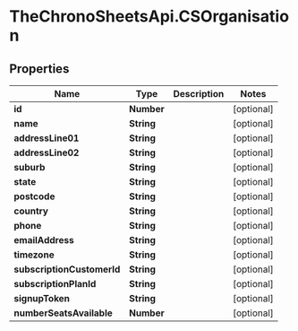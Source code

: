 # TheChronoSheetsApi.CSOrganisation

## Properties
Name | Type | Description | Notes
------------ | ------------- | ------------- | -------------
**id** | **Number** |  | [optional] 
**name** | **String** |  | [optional] 
**addressLine01** | **String** |  | [optional] 
**addressLine02** | **String** |  | [optional] 
**suburb** | **String** |  | [optional] 
**state** | **String** |  | [optional] 
**postcode** | **String** |  | [optional] 
**country** | **String** |  | [optional] 
**phone** | **String** |  | [optional] 
**emailAddress** | **String** |  | [optional] 
**timezone** | **String** |  | [optional] 
**subscriptionCustomerId** | **String** |  | [optional] 
**subscriptionPlanId** | **String** |  | [optional] 
**signupToken** | **String** |  | [optional] 
**numberSeatsAvailable** | **Number** |  | [optional] 


